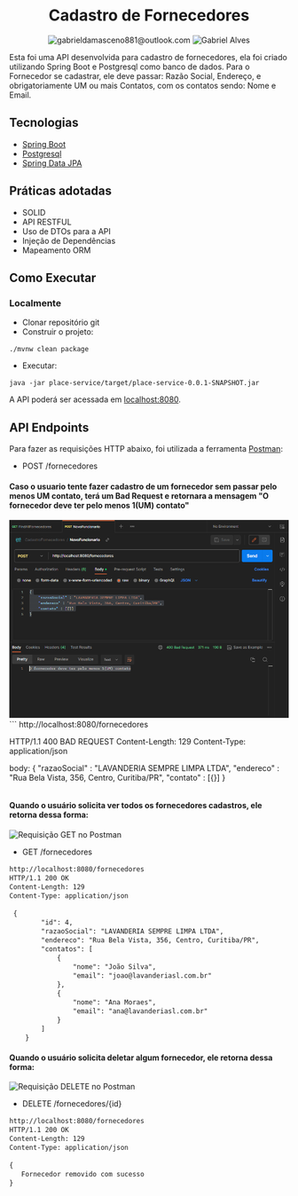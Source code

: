 <h1 align="center">
  Cadastro de Fornecedores
</h1>

<p align="center">
 <img src="https://img.shields.io/static/v1?label=Email&message=gabrieldamasceno881@outlook.com&color=8257E5&labelColor=000000" alt="gabrieldamasceno881@outlook.com" />
 <img src="https://img.shields.io/static/v1?label=Linkedin&message=Gabriel Alves&color=8257E5&labelColor=000000" alt="Gabriel Alves" />
</p>

Esta foi uma API desenvolvida para cadastro de fornecedores, ela foi criado utilizando Spring Boot e Postgresql como banco de dados. 
Para o Fornecedor se cadastrar, ele deve passar: Razão Social, Endereço, e obrigatoriamente UM ou mais Contatos, com os contatos sendo: Nome e Email.


## Tecnologias
 
- [Spring Boot](https://spring.io/projects/spring-boot)
- [Postgresql](https://www.postgresql.org/docs/)
- [Spring Data JPA](https://docs.spring.io/spring-data/jpa/docs/current/reference/html/)

## Práticas adotadas

- SOLID
- API RESTFUL
- Uso de DTOs para a API
- Injeção de Dependências
- Mapeamento ORM

## Como Executar

### Localmente
- Clonar repositório git
- Construir o projeto:
```
./mvnw clean package
```
- Executar:
```
java -jar place-service/target/place-service-0.0.1-SNAPSHOT.jar
```

A API poderá ser acessada em [localhost:8080](http://localhost:8080).

## API Endpoints

Para fazer as requisições HTTP abaixo, foi utilizada a ferramenta [Postman](https://www.postman.com/api-documentation-tool/):



- POST /fornecedores
<h4>Caso o usuario tente fazer cadastro de um fornecedor sem passar pelo menos UM contato, terá um Bad Request e retornara a mensagem "O fornecedor deve ter pelo menos 1(UM) contato"</h4>
<img src="./assets/Post com erro POSTMAN.png" alt="Erro na requisição no Postman" />
```
http://localhost:8080/fornecedores

HTTP/1.1 400 BAD REQUEST
Content-Length: 129
Content-Type: application/json

body: 
  {
    "razaoSocial" : "LAVANDERIA SEMPRE LIMPA LTDA",
    "endereco" : "Rua Bela Vista, 356, Centro, Curitiba/PR",
    "contato" : [{}]
}
```
```
<h4>Quando o usuário solicita ver todos os fornecedores cadastros, ele retorna dessa forma:</h4>
<img src="./assets/Screenshot_5.png" alt="Requisição GET no Postman" />

- GET /fornecedores
```
http://localhost:8080/fornecedores
HTTP/1.1 200 OK
Content-Length: 129
Content-Type: application/json

 {
        "id": 4,
        "razaoSocial": "LAVANDERIA SEMPRE LIMPA LTDA",
        "endereco": "Rua Bela Vista, 356, Centro, Curitiba/PR",
        "contatos": [
            {
                "nome": "João Silva",
                "email": "joao@lavanderiasl.com.br"
            },
            {
                "nome": "Ana Moraes",
                "email": "ana@lavanderiasl.com.br"
            }
        ]
    }
```
<h4>Quando o usuário solicita deletar algum fornecedor, ele retorna dessa forma:</h4>
<img src="./assets/DELETE.png" alt="Requisição DELETE no Postman" />


- DELETE /fornecedores/{id}
```
http://localhost:8080/fornecedores
HTTP/1.1 200 OK
Content-Length: 129
Content-Type: application/json

{
   Fornecedor removido com sucesso
}

```


